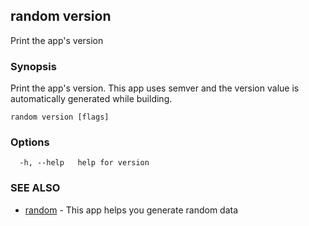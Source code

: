 ## random version

Print the app's version

### Synopsis

Print the app's version. This app uses semver and the version value
is automatically generated while building.

```
random version [flags]
```

### Options

```
  -h, --help   help for version
```

### SEE ALSO

* [random](random.md)	 - This app helps you generate random data

